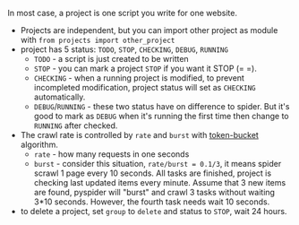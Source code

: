 In most case, a project is one script you write for one website.

* Projects are independent, but you can import other project as module with `from projects import other_project`
* project has 5 status: `TODO`, `STOP`, `CHECKING`, `DEBUG`, `RUNNING`
    - `TODO` - a script is just created to be written
    - `STOP` - you can mark a project `STOP` if you want it STOP (= =).
    - `CHECKING` - when a running project is modified, to prevent incompleted modification, project status will set as `CHECKING` automatically.
    - `DEBUG`/`RUNNING` -  these two status have on difference to spider. But it's good to mark as `DEBUG` when it's running the first time then change to `RUNNING` after checked.
* The crawl rate is controlled by `rate` and `burst` with [token-bucket](http://en.wikipedia.org/wiki/Token_bucket) algorithm.
    - `rate` - how many requests in one seconds
    - `burst` - consider this situation, `rate/burst = 0.1/3`, it means spider scrawl 1 page every 10 seconds. All tasks are finished, project is checking last updated items every minute. Assume that 3 new items are found, pyspider will "burst" and crawl 3 tasks without waiting 3*10 seconds. However, the fourth task needs wait 10 seconds.
* to delete a project, set `group` to `delete` and status to `STOP`, wait 24 hours.
